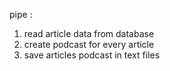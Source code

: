 pipe :
1. read article data from database 
2. create podcast for every article 
3. save articles podcast in text files
